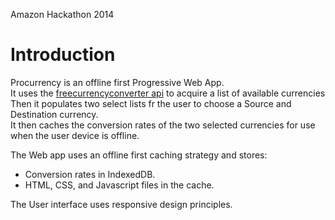 Amazon Hackathon 2014
# Introduction
Procurrency is an offline first Progressive Web App.  
It uses the [freecurrencyconverter api](https://free.currencyconverterapi.com) to acquire a list of available currencies  
Then it populates two select lists fr the user to choose a Source and Destination currency.  
It then caches the conversion rates of the two selected currencies for use when the user device is offline.  
  
The Web app uses an offline first caching strategy and stores:  
* Conversion rates in IndexedDB.  
* HTML, CSS, and Javascript files in the cache.  

The User interface uses responsive design principles.
